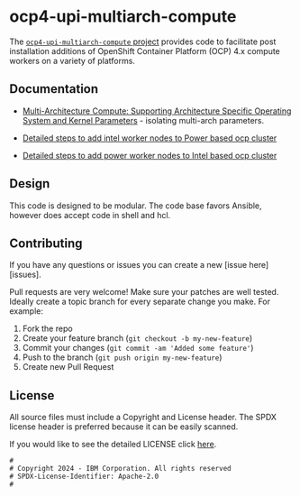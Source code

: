 # ocp4-upi-multiarch-compute

The [`ocp4-upi-multiarch-compute` project](https://github.com/ocp-power-automation/ocp4-upi-multiarch-compute) provides code to facilitate post installation additions of OpenShift Container Platform (OCP) 4.x compute workers on a variety of platforms.

## Documentation
- [Multi-Architecture Compute: Supporting Architecture Specific Operating System and Kernel Parameters](https://community.ibm.com/community/user/powerdeveloper/blogs/chandan-abhyankar/2024/03/06/multi-architecture-compute-supporting-architecture) - isolating multi-arch parameters.

- [Detailed steps to add intel worker nodes to Power based ocp cluster](openstack/intel-worker/README.md)
- [Detailed steps to add power worker nodes to Intel based ocp cluster](tf/add-powervm-workers/README.md)

## Design

This code is designed to be modular. The code base favors Ansible, however does accept code in shell and hcl.

## Contributing

If you have any questions or issues you can create a new [issue here][issues].

Pull requests are very welcome! Make sure your patches are well tested.
Ideally create a topic branch for every separate change you make. For
example:

1. Fork the repo
2. Create your feature branch (`git checkout -b my-new-feature`)
3. Commit your changes (`git commit -am 'Added some feature'`)
4. Push to the branch (`git push origin my-new-feature`)
5. Create new Pull Request

## License

All source files must include a Copyright and License header. The SPDX license header is 
preferred because it can be easily scanned.

If you would like to see the detailed LICENSE click [here](LICENSE).

```text
#
# Copyright 2024 - IBM Corporation. All rights reserved
# SPDX-License-Identifier: Apache-2.0
#
```
